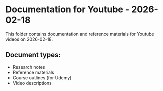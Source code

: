 # Documentation for Youtube - 2026-02-18

This folder contains documentation and reference materials for Youtube videos on 2026-02-18.

## Document types:
- Research notes
- Reference materials
- Course outlines (for Udemy)
- Video descriptions
